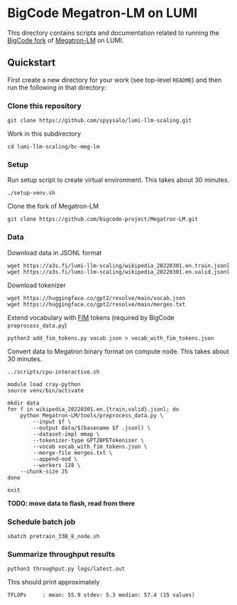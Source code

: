 # BigCode Megatron-LM on LUMI

This directory contains scripts and documentation related to running the [BigCode fork](https://github.com/bigcode-project/Megatron-LM) of [Megatron-LM](https://github.com/microsoft/Megatron-DeepSpeed) on LUMI.

## Quickstart

First create a new directory for your work (see top-level `README`) and
then run the following in that directory:

### Clone this repository

```
git clone https://github.com/spyysalo/lumi-llm-scaling.git
```

Work in this subdirectory

```
cd lumi-llm-scaling/bc-meg-lm
```

### Setup

Run setup script to create virtual environment. This takes about 30 minutes.

```
./setup-venv.sh 
```

Clone the fork of Megatron-LM

```
git clone https://github.com/bigcode-project/Megatron-LM.git
```

### Data

Download data in JSONL format

```
wget https://a3s.fi/lumi-llm-scaling/wikipedia_20220301.en.train.jsonl
wget https://a3s.fi/lumi-llm-scaling/wikipedia_20220301.en.valid.jsonl
```

Download tokenizer

```
wget https://huggingface.co/gpt2/resolve/main/vocab.json
wget https://huggingface.co/gpt2/resolve/main/merges.txt
```

Extend vocabulary with [FIM](https://huggingface.co/bigcode/starcoder#fill-in-the-middle) tokens (required by BigCode `preprocess_data.py`)

```
python3 add_fim_tokens.py vocab.json > vocab_with_fim_tokens.json
```

Convert data to Megatron binary format on compute node.
This takes about 30 minutes.

```
../scripts/cpu-interactive.sh 

module load cray-python
source venv/bin/activate

mkdir data
for f in wikipedia_20220301.en.{train,valid}.jsonl; do
    python Megatron-LM/tools/preprocess_data.py \
        --input $f \
        --output data/$(basename $f .jsonl) \
        --dataset-impl mmap \
        --tokenizer-type GPT2BPETokenizer \
        --vocab vocab_with_fim_tokens.json \
        --merge-file merges.txt \
        --append-eod \
        --workers 128 \
	--chunk-size 25
done

exit
```

**TODO: move data to flash, read from there**

### Schedule batch job

```
sbatch pretrain_33B_8_node.sh 
```

### Summarize throughput results

```
python3 throughput.py logs/latest.out 
```

This should print approximately

```
TFLOPs     : mean: 55.9 stdev: 5.3 median: 57.4 (15 values)
```
